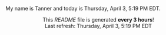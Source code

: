 My name is Tanner and today is Thursday, April 3, 5:19 PM EDT.

<p align="center">This <i>README</i> file is generated <b>every 3 hours</b>!</br>Last refresh: Thursday, April 3, 5:19 PM EDT<br /></p>
